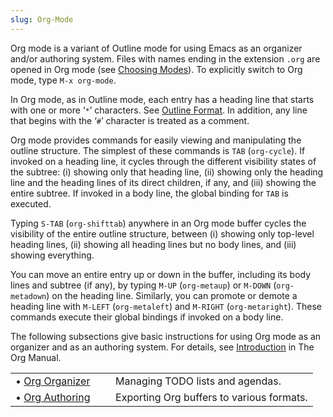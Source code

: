 ```yaml
---
slug: Org-Mode
---
```


Org mode is a variant of Outline mode for using Emacs as an organizer and/or authoring system. Files with names ending in the extension `.org` are opened in Org mode (see [Choosing Modes](/docs/emacs/Choosing-Modes)). To explicitly switch to Org mode, type `M-x org-mode`.

In Org mode, as in Outline mode, each entry has a heading line that starts with one or more ‘`*`’ characters. See [Outline Format](/docs/emacs/Outline-Format). In addition, any line that begins with the ‘`#`’ character is treated as a comment.

Org mode provides commands for easily viewing and manipulating the outline structure. The simplest of these commands is `TAB` (`org-cycle`). If invoked on a heading line, it cycles through the different visibility states of the subtree: (i) showing only that heading line, (ii) showing only the heading line and the heading lines of its direct children, if any, and (iii) showing the entire subtree. If invoked in a body line, the global binding for `TAB` is executed.

Typing `S-TAB` (`org-shifttab`) anywhere in an Org mode buffer cycles the visibility of the entire outline structure, between (i) showing only top-level heading lines, (ii) showing all heading lines but no body lines, and (iii) showing everything.

You can move an entire entry up or down in the buffer, including its body lines and subtree (if any), by typing `M-UP` (`org-metaup`) or `M-DOWN` (`org-metadown`) on the heading line. Similarly, you can promote or demote a heading line with `M-LEFT` (`org-metaleft`) and `M-RIGHT` (`org-metaright`). These commands execute their global bindings if invoked on a body line.

The following subsections give basic instructions for using Org mode as an organizer and as an authoring system. For details, see [Introduction](https://www.gnu.org/software/emacs/manual/html_mono/org.html#Top) in The Org Manual.

|                                              |    |                                           |
| :------------------------------------------- | -- | :---------------------------------------- |
| • [Org Organizer](/docs/emacs/Org-Organizer) |    | Managing TODO lists and agendas.          |
| • [Org Authoring](/docs/emacs/Org-Authoring) |    | Exporting Org buffers to various formats. |
